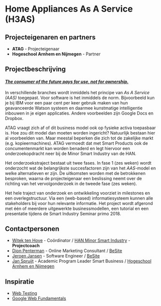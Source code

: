 # Home Appliances As A Service (H3AS)

## Projecteigenaren en partners
+ **ATAG** - Projecteigenaar
+ **Hogeschool Arnhem en Nijmegen** - Partner

## Projectbeschrijving
#### *[The consumer of the future pays for use, not for ownership.](https://deemly.co/blog/sharing-owning-consumer-behavior/)*

In verschillende branches wordt inmiddels het principe van *As A Service (AAS)* toegepast. Voor software is het inmiddels de norm. Bijvoorbeeld kun je bij IBM voor een paar cent per keer gebruik maken van hun geavanceerde Watson systeem en daarmee kunstmatige intelligentie inbouwen in je eigen applicaties. Andere voorbeelden zijn Google Docs en Dropbox.

ATAG vraagt zich af of dit business model ook op fysieke activa toepasbaar is. Hoe zou dit model dan moeten worden ingericht? Natuurlijk bestaan hier al voorbeelden van. Maar meestal beperken die zich tot de zakelijke markt (e.g. kopieermachines). ATAG vermoedt dat met Smart Products ook de concumentenmarkt kan worden benaderd en legt hiervoor een onderzoekopdracht neer bij de Minor Smart Industry van de HAN.

Het onderzoekstraject bestaat uit twee fases. In fase 1 (zes weken) wordt onderzocht wat de belangrijkste succesfactoren zijn van het *AAS*-model en welke alternatieven er zijn. De uitkomsten worden met de betrokkenen besproken, waarna de projecteigenaar een beslissing neemt over de richting van het vervolgonderzoek in de tweede fase (zes weken).

Het hele traject van onderzoek en ontwikkeling voorziet in milestones en een overlegstructuur. Via een (web-based) informatiesysteem kunnen alle stakeholders bij voor hun relevante informatie. Het project wordt afgerond met één of meerdere uitgewerkte businessmodellen, een tutorial en een presentatie tijdens de Smart Industry Seminar primo 2018.


## Contactpersonen
+ [Witek ten Hove](https://www.linkedin.com/in/witektenhove/) - Coördinator / [HAN Minor Smart Industry](https://witusj.github.io/MinorSI/) - **Projectcoach** 
+ [Dion Penterman](linkedin.com/in/dionpenterman) - Online Marketing Consultant / [BeSite](https://www.besite.nl/)
+ [Jeroen Jansen](linkedin.com/in/jeroen-jansen-9453722) - Software Engineer / [BeSite](https://www.besite.nl/)
+ [Jan Spruijt](linkedin.com/in/janspruijt) - Academic Program Leader Smart Business / [Hogeschool Arnhem en Nijmegen](https://www.han.nl/)


## Inspiratie
+ [Web Testing](https://en.wikipedia.org/wiki/Web_testing)
+ [Google Web Fundamentals](https://developers.google.com/web/fundamentals/)
